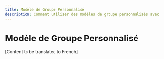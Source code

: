 ```yaml
---
title: Modèle de Groupe Personnalisé
description: Comment utiliser des modèles de groupe personnalisés avec Django Guardian
---
```


# Modèle de Groupe Personnalisé

[Content to be translated to French]

<!-- This page content will be translated from the main English userguide/custom-group-model.md -->
